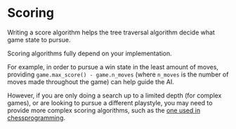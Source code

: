 # Scoring

Writing a score algorithm helps the tree traversal algorithm decide what game state to pursue.

Scoring algorithms fully depend on your implementation. 

For example, in order to pursue a win state in the least amount of moves,
providing `game.max_score() - game.n_moves` (where `n_moves` is the number of moves made
throughout the game) can help guide the AI.

However, if you are only doing a search up to a limited depth (for complex games),
or are looking to pursue a different playstyle, you may need to provide more
complex scoring algorithms, such as the [one used in chessprogramming](https://www.chessprogramming.org/Score#Heuristic_Nodes).